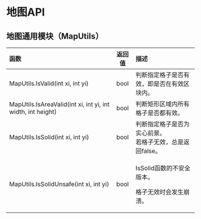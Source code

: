 # 地图API

## 地图通用模块（MapUtils）

<table>
  <thead>
    <tr>
      <th style="text-align:left">&#x51FD;&#x6570;</th>
      <th style="text-align:center">&#x8FD4;&#x56DE;&#x503C;</th>
      <th style="text-align:left">&#x63CF;&#x8FF0;</th>
    </tr>
  </thead>
  <tbody>
    <tr>
      <td style="text-align:left">MapUtils.IsValid(int xi, int yi)</td>
      <td style="text-align:center">bool</td>
      <td style="text-align:left">&#x5224;&#x65AD;&#x6307;&#x5B9A;&#x683C;&#x5B50;&#x662F;&#x5426;&#x6709;&#x6548;&#xFF0C;&#x5373;&#x662F;&#x5426;&#x5728;&#x6709;&#x6548;&#x533A;&#x5757;&#x5185;&#x3002;</td>
    </tr>
    <tr>
      <td style="text-align:left">MapUtils.IsAreaValid(int xi, int yi, int width, int height)</td>
      <td style="text-align:center">bool</td>
      <td style="text-align:left">&#x5224;&#x65AD;&#x77E9;&#x5F62;&#x533A;&#x57DF;&#x5185;&#x6240;&#x6709;&#x683C;&#x5B50;&#x662F;&#x5426;&#x90FD;&#x6709;&#x6548;&#x3002;</td>
    </tr>
    <tr>
      <td style="text-align:left">MapUtils.IsSolid(int xi, int yi)</td>
      <td style="text-align:center">bool</td>
      <td style="text-align:left">&#x5224;&#x65AD;&#x6307;&#x5B9A;&#x683C;&#x5B50;&#x662F;&#x5426;&#x4E3A;&#x5B9E;&#x5FC3;&#x524D;&#x666F;&#x3002;
        <br
        />&#x82E5;&#x683C;&#x5B50;&#x65E0;&#x6548;&#xFF0C;&#x603B;&#x662F;&#x8FD4;&#x56DE;false&#x3002;</td>
    </tr>
    <tr>
      <td style="text-align:left">MapUtils.IsSolidUnsafe(int xi, int yi)</td>
      <td style="text-align:center">bool</td>
      <td style="text-align:left">
        <p>IsSolid&#x51FD;&#x6570;&#x7684;&#x4E0D;&#x5B89;&#x5168;&#x7248;&#x672C;&#x3002;</p>
        <p>&#x683C;&#x5B50;&#x65E0;&#x6548;&#x65F6;&#x4F1A;&#x53D1;&#x751F;&#x5D29;&#x6E83;&#x3002;</p>
      </td>
    </tr>
  </tbody>
</table>



